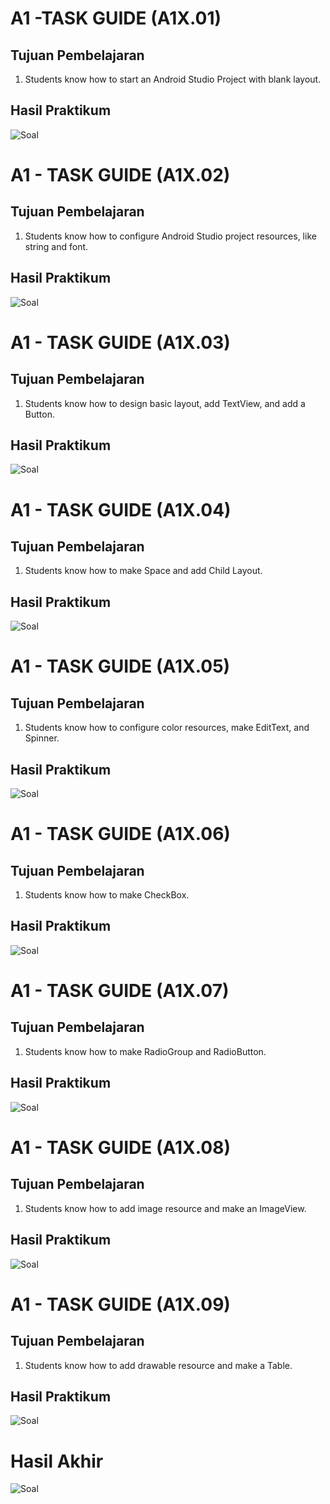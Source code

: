 # A1 -TASK GUIDE (A1X.01)

## Tujuan Pembelajaran

1. Students know how to start an Android Studio Project with blank layout.

## Hasil Praktikum

![Soal](img/A1BasicUi1.PNG)

# A1 - TASK GUIDE (A1X.02)

## Tujuan Pembelajaran

1. Students know how to configure Android Studio project resources, like string and font.

## Hasil Praktikum

![Soal](img/A1BasicUi2.PNG)


# A1 - TASK GUIDE (A1X.03)

## Tujuan Pembelajaran

1. Students know how to design basic layout, add TextView, and add a Button.

## Hasil Praktikum

![Soal](img/A1BasicUi3.PNG)

# A1 - TASK GUIDE (A1X.04)

## Tujuan Pembelajaran

1. Students know how to make Space and add Child Layout.

## Hasil Praktikum

![Soal](img/A1BasicUi4.PNG)

# A1 - TASK GUIDE (A1X.05)

## Tujuan Pembelajaran

1. Students know how to configure color resources, make EditText, and Spinner.

## Hasil Praktikum

![Soal](img/A1BasicUi5.PNG)

# A1 - TASK GUIDE (A1X.06)

## Tujuan Pembelajaran

1. Students know how to make CheckBox.

## Hasil Praktikum

![Soal](img/A1BasicUi6.PNG)

# A1 - TASK GUIDE (A1X.07)

## Tujuan Pembelajaran

1. Students know how to make RadioGroup and RadioButton.

## Hasil Praktikum

![Soal](img/A1BasicUi7.PNG)

# A1 - TASK GUIDE (A1X.08)

## Tujuan Pembelajaran

1. Students know how to add image resource and make an ImageView.

## Hasil Praktikum

![Soal](img/A1BasicUi8.PNG)

# A1 - TASK GUIDE (A1X.09)

## Tujuan Pembelajaran

1. Students know how to add drawable resource and make a Table.

## Hasil Praktikum

![Soal](img/A1BasicUi9.PNG)


# Hasil Akhir

![Soal](img/hasilakhir.png)
